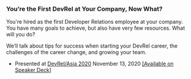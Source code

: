 ### You’re the First DevRel at Your Company, Now What?

You're hired as the first Developer Relations employee at your company. You have many goals to achieve, but also have very few resources. What will you do?

We’ll talk about tips for success when starting your DevRel career, the challenges of the career change, and growing your team.

- Presented at [DevRel/Asia 2020](https://devrel.dev/asia-2020/) November 13, 2020 [[Available on Speaker Deck]](https://speakerdeck.com/devwiththehair/youre-the-first-devrel-at-your-company-now-what)
